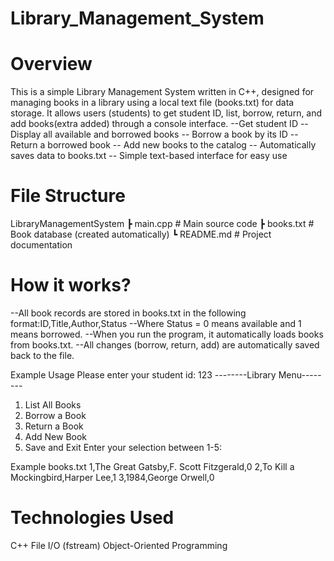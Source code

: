 # Library_Management_System
# Overview
This is a simple Library Management System written in C++, designed for managing books in a library using a local text file (books.txt) for data storage.
It allows users (students) to get student ID, list, borrow, return, and add books(extra added) through a console interface.
--Get  student ID
--Display all available and borrowed books
-- Borrow a book by its ID
-- Return a borrowed book
-- Add new books to the catalog
-- Automatically saves data to books.txt
-- Simple text-based interface for easy use

# File Structure
LibraryManagementSystem
 ┣  main.cpp          # Main source code
 ┣  books.txt         # Book database (created automatically)
 ┗  README.md         # Project documentation

 # How it works?
 --All book records are stored in books.txt in the following format:ID,Title,Author,Status
 --Where Status = 0 means available and 1 means borrowed.
 --When you run the program, it automatically loads books from books.txt.
 --All changes (borrow, return, add) are automatically saved back to the file.

 Example Usage
 Please enter your student id: 123
--------Library Menu--------
1. List All Books
2. Borrow a Book
3. Return a Book
4. Add New Book
5. Save and Exit
Enter your selection between 1-5:

Example books.txt
1,The Great Gatsby,F. Scott Fitzgerald,0
2,To Kill a Mockingbird,Harper Lee,1
3,1984,George Orwell,0

# Technologies Used
C++
File I/O (fstream)
Object-Oriented Programming
